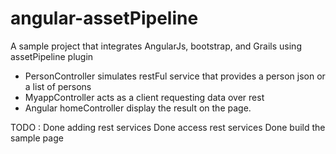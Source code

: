 angular-assetPipeline
=====================

A sample project that integrates AngularJs, bootstrap, and Grails using assetPipeline plugin

- PersonController simulates restFul service that provides a person json or a list of persons
- MyappController acts as a client requesting data over rest
- Angular homeController display the result on the page.

TODO :
Done adding  rest services
Done access rest services
Done build the sample page
